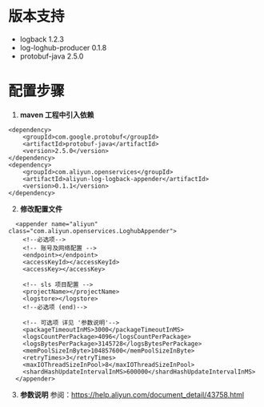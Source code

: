 # 版本支持
* logback 1.2.3
* log-loghub-producer 0.1.8
* protobuf-java 2.5.0



# 配置步骤

1. **maven 工程中引入依赖**

```
<dependency>
	<groupId>com.google.protobuf</groupId>
    <artifactId>protobuf-java</artifactId>
    <version>2.5.0</version>
</dependency>
<dependency>
	<groupId>com.aliyun.openservices</groupId>
  	<artifactId>aliyun-log-logback-appender</artifactId>
	<version>0.1.1</version>
</dependency>
```

2. **修改配置文件**
```
  <appender name="aliyun" class="com.aliyun.openservices.LoghubAppender">
    <!--必选项-->
    <!-- 账号及网络配置 -->
    <endpoint></endpoint>
    <accessKeyId></accessKeyId>
    <accessKey></accessKey>
    
    <!-- sls 项目配置 -->
    <projectName></projectName>
    <logstore></logstore>
    <!--必选项 (end)-->
    
    <!-- 可选项 详见 '参数说明'-->
    <packageTimeoutInMS>3000</packageTimeoutInMS>
    <logsCountPerPackage>4096</logsCountPerPackage>
    <logsBytesPerPackage>3145728</logsBytesPerPackage>
    <memPoolSizeInByte>104857600</memPoolSizeInByte>
    <retryTimes>3</retryTimes>
    <maxIOThreadSizeInPool>8</maxIOThreadSizeInPool>
    <shardHashUpdateIntervalInMS>600000</shardHashUpdateIntervalInMS>    
  </appender>
```

3. **参数说明**
参阅：https://help.aliyun.com/document_detail/43758.html

